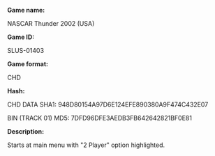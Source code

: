 **Game name:**

NASCAR Thunder 2002 (USA)

**Game ID:**

SLUS-01403

**Game format:**

CHD

**Hash:**

CHD DATA SHA1: 948D80154A97D6E124EFE890380A9F474C432E07

BIN (TRACK 01) MD5: 7DFD96DFE3AEDB3FB642642821BF0E81

**Description:**

Starts at main menu with "2 Player" option highlighted.